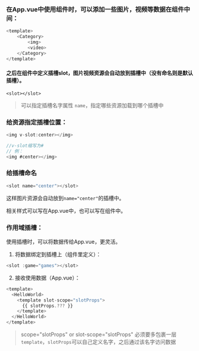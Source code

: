 ### 在App.vue中使用组件时，可以添加一些图片，视频等数据在组件中间：

```js
<template>
    <Category>
        <img>
        <video>
    </Category>
</template>
```

#### 之后在组件中定义插槽slot，图片视频资源会自动放到插槽中（没有命名则是默认插槽）。

```<slot></slot>```

>可以指定插槽名字属性 `name`，指定哪些资源加载到哪个插槽中

### 给资源指定插槽位置：

```js
<img v-slot:center></img>

//v-slot缩写为#
// 例：
<img #center></img>
```


### 给插槽命名
```js
<slot name="center"></slot>
```

这样图片资源会自动放到`name="center"`的插槽中。

相关样式可以写在App.vue中，也可以写在组件中。



### 作用域插槽：

使用插槽时，可以将数据传给App.vue，更灵活。

1. 将数据绑定到插槽上（组件里定义）：
```js
<slot :game="games"></slot>
```


2. 接收使用数据（App.vue）：
```js
<template>
  <HelloWorld>
    <template slot-scope="slotProps">
      {{ slotProps.??? }}
    </template>
  </HelloWorld>
</template>
```
>scope="slotProps"  or  slot-scope="slotProps"
>必须要多包裹一层`template`，`slotProps`可以自己定义名字，之后通过该名字访问数据
